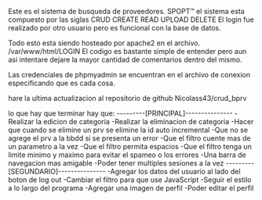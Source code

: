 Este es el sistema de busqueda de proveedores.
            SPOPT™
el sistema esta compuesto por las siglas CRUD
            CREATE 
            READ
            UPLOAD
            DELETE
El login fue realizado por otro usuario pero es funcional con la base de datos.            

Todo esto esta siendo hosteado por apache2 en el archivo.
        /var/www/html/LOGIN
El codigo es bastante simple de entender pero aun asi intentare dejare la mayor cantidad de comentarios dentro del mismo.

Las credenciales de phpmyadmin se encuentran en el archivo de conexion especificando que es cada cosa.

hare la ultima actualizacion al repositorio de github 
        Nicolass43/crud_bprv


lo que hay que terminar 
hay que:
 ---------[PRINCIPAL]---------------
 -Realizar la edicion de categoria
 -Realizar la eliminacion de categoria
 -Hacer que cuando se elimine un prv se elimine la id auto incremental
 -Que no se agrege el prv a la bbdd si se presenta un error
 -Que el filtro cuente mas de un parametro a la vez 
 -Que el filtro permita espacios
 -Que el filtro tenga un limite minimo y maximo para evitar el spameo o los errores
 -Una barra de navegacion mas amigable
 -Poder tener multiples sesiones a la vez
 ---------[SEGUNDARIO]---------------
 -Agregar los datos del usuario al lado del boton de log out
 -Cambiar el filtro para que use JavaScript
 -Seguir el estilo a lo largo del programa
 -Agregar una imagen de perfil
 -Poder editar el perfil


 
